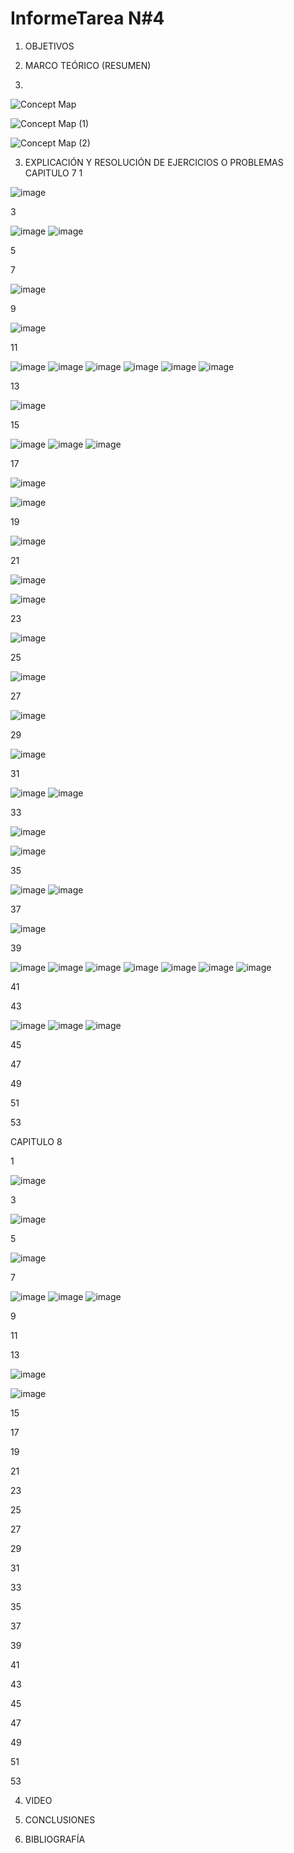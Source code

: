 # InformeTarea N#4


1. OBJETIVOS


2. MARCO TEÓRICO (RESUMEN)
3. 
![Concept Map](https://user-images.githubusercontent.com/93899720/147863625-5f3d4fd5-fe8e-4bed-ac57-4afcbca75355.jpg)

![Concept Map (1)](https://user-images.githubusercontent.com/93899720/147863627-7703425c-7ed9-406b-929a-7f2ecb9af55f.jpg)

![Concept Map (2)](https://user-images.githubusercontent.com/93899720/147863624-7fadc0e8-666a-4c43-bf0a-4f26da1973cc.jpg)

3. EXPLICACIÓN Y RESOLUCIÓN DE EJERCICIOS O PROBLEMAS
CAPITULO 7
1

![image](https://user-images.githubusercontent.com/93899720/146823088-dea1b507-cb8c-42cf-a959-e34cacfd4df7.png)

3

![image](https://user-images.githubusercontent.com/93899720/147894777-600c8e6a-54b6-4272-b7e8-56edf853b909.png)
![image](https://user-images.githubusercontent.com/93899720/147894787-530d8139-de80-43c3-a519-6539886218af.png)


5


7

![image](https://user-images.githubusercontent.com/93899720/147894798-3b8dc166-74df-44af-b82a-1ec3807c11df.png)


9

![image](https://user-images.githubusercontent.com/93899720/146823142-598c52e6-9215-436f-b383-006e9bd9d7b2.png)


11

![image](https://user-images.githubusercontent.com/93899720/147894807-e0224cbd-686d-4d98-bf96-45b4d50979ac.png)
![image](https://user-images.githubusercontent.com/93899720/147894820-41a7c683-ce20-4274-87cf-448ca2d3890c.png)
![image](https://user-images.githubusercontent.com/93899720/147894831-1ffa8515-717b-4d7f-8605-20258163f450.png)
![image](https://user-images.githubusercontent.com/93899720/147894837-98367b1f-871b-4b00-83f9-7fb815879864.png)
![image](https://user-images.githubusercontent.com/93899720/147894844-e40dc064-4465-4b62-993f-8e39528f62ff.png)
![image](https://user-images.githubusercontent.com/93899720/147894856-7435f23b-838a-4761-9b0d-190f7beb8e7d.png)


13

![image](https://user-images.githubusercontent.com/93899720/146823225-668ac3bd-e7af-4d3d-9b71-ba4d4873408b.png)

15

![image](https://user-images.githubusercontent.com/93899720/147898061-17ce7d40-8b75-483c-87d4-9cc81fc105b7.png)
![image](https://user-images.githubusercontent.com/93899720/147898071-5803859b-a7b5-4750-a788-c7087c79b775.png)
![image](https://user-images.githubusercontent.com/93899720/147898084-56f21783-c467-425c-9ca7-a570f5b73d89.png)


17

![image](https://user-images.githubusercontent.com/93899720/146823728-81ec332e-cbc9-49f9-b6ec-d4e4923e3b51.png)


![image](https://user-images.githubusercontent.com/93899720/146823782-cc1d62d8-9765-49e6-8488-203fd3ae6669.png)

19

![image](https://user-images.githubusercontent.com/93899720/147894867-b0e1820a-cb04-4289-88e5-19a5aa383da6.png)


21

![image](https://user-images.githubusercontent.com/93899720/146823814-61583633-c64d-4d28-8a3c-7d2479b761f4.png)


![image](https://user-images.githubusercontent.com/93899720/146823847-215fb2f7-5a63-4415-bdba-a61253bf5045.png)


23

![image](https://user-images.githubusercontent.com/93899720/147894876-9682b9fb-6d7a-4059-bc78-7ad0fbd61e9b.png)


25

![image](https://user-images.githubusercontent.com/93899720/146824158-9f5028de-f425-4d8e-9b44-5158a16ea2ac.png)


27

![image](https://user-images.githubusercontent.com/93899720/147894885-782c937c-d901-49e7-94ca-86c0a55980e0.png)


29

![image](https://user-images.githubusercontent.com/93899720/146824277-d2278c85-68b0-4f03-8da2-46090ebe967e.png)


31

![image](https://user-images.githubusercontent.com/93899720/147894892-1ce33f13-89cd-47fe-8b09-7bfa0436ba93.png)
![image](https://user-images.githubusercontent.com/93899720/147894894-a9e73618-9d10-459d-a1b8-7c0bc142d211.png)


33

![image](https://user-images.githubusercontent.com/93899720/146824686-7b163226-4759-46ab-8e79-7cf20592e483.png)

![image](https://user-images.githubusercontent.com/93899720/146824724-eb226431-5186-4b5d-b0d8-2940c2173db4.png)


35

![image](https://user-images.githubusercontent.com/93899720/147894903-7fc5eee6-91cf-44bd-97a6-e1f9aadd7c5a.png)
![image](https://user-images.githubusercontent.com/93899720/147894905-ba2f9314-e93a-4d1f-8e24-9addeeec5a29.png)


37

![image](https://user-images.githubusercontent.com/93899720/146824959-a478119b-3fcc-40f3-b42c-d8817b58afda.png)


39

![image](https://user-images.githubusercontent.com/93899720/147894914-079df539-12c4-4ac9-8f72-9a899448d014.png)
![image](https://user-images.githubusercontent.com/93899720/147894917-7056b251-0556-4e9e-b86b-1b374cde361d.png)
![image](https://user-images.githubusercontent.com/93899720/147894921-ac2cfca7-e69d-4b85-aa79-efc30e84d52d.png)
![image](https://user-images.githubusercontent.com/93899720/147894927-9c78d896-295f-4e4e-821e-a093224fe73c.png)
![image](https://user-images.githubusercontent.com/93899720/147894930-847e4d6a-ef2c-4344-a62a-39082474e4b4.png)
![image](https://user-images.githubusercontent.com/93899720/147894935-9cdb2b63-862d-4951-becd-4bb06a2db233.png)
![image](https://user-images.githubusercontent.com/93899720/147895014-7cefd9a6-6ae8-40c7-9edb-3a19d2635229.png)


41


43

![image](https://user-images.githubusercontent.com/93899720/147898117-39ff0a5c-92c3-454e-9f7e-7efa75f141a8.png)
![image](https://user-images.githubusercontent.com/93899720/147898123-1dbc64ea-ec87-498a-8993-d6b367e15c28.png)
![image](https://user-images.githubusercontent.com/93899720/147898127-4bcd81ac-ece3-464d-a8eb-4505214c82ad.png)


45


47


49


51


53




CAPITULO 8

1

![image](https://user-images.githubusercontent.com/93899720/146825046-eea3ed40-5381-40d7-8e91-d44145743553.png)


3

![image](https://user-images.githubusercontent.com/93899720/147898245-43ecd55a-af2b-4051-a562-a6bbf91c4438.png)


5

![image](https://user-images.githubusercontent.com/93899720/146826150-cedc0cbd-fed2-4514-9695-b31938da3f19.png)


7

![image](https://user-images.githubusercontent.com/93899720/147901173-967331b6-3b39-457e-9de1-e829c73c6aec.png)
![image](https://user-images.githubusercontent.com/93899720/147901177-e8990338-fa29-4b2f-bc38-f75b1833adac.png)
![image](https://user-images.githubusercontent.com/93899720/147901201-005cda98-f96b-4548-9b0a-3d8486e5342f.png)


9


11


13

![image](https://user-images.githubusercontent.com/93899720/146826325-aa3bec52-5534-4cca-8442-7c194336e625.png)

![image](https://user-images.githubusercontent.com/93899720/146826396-47e100b4-920c-41fa-8d52-013373485086.png)


15


17


19


21


23


25


27


29


31


33


35


37


39


41


43


45


47


49


51


53


4. VIDEO


5. CONCLUSIONES


6. BIBLIOGRAFÍA

